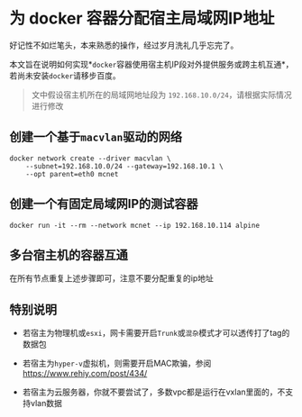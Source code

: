 # 为 docker 容器分配宿主局域网IP地址

[//]: #author (若海)
[//]: #time (2022-12-19 12:00:00)
[//]: #tags (docker)
[//]: #thumb (https://www.rehiy.com/usr/uploads/thumb/1.jpg)

好记性不如烂笔头，本来熟悉的操作，经过岁月洗礼几乎忘完了。

本文旨在说明如何实现*`docker`容器使用宿主机IP段对外提供服务或跨主机互通*，若尚未安装`docker`请移步百度。

> 文中假设宿主机所在的局域网地址段为 `192.168.10.0/24`，请根据实际情况进行修改

## 创建一个基于`macvlan`驱动的网络

```shell
docker network create --driver macvlan \
    --subnet=192.168.10.0/24 --gateway=192.168.10.1 \
    --opt parent=eth0 mcnet
```

## 创建一个有固定局域网IP的测试容器

```shell
docker run -it --rm --network mcnet --ip 192.168.10.114 alpine
```

## 多台宿主机的容器互通

在所有节点重复上述步骤即可，注意不要分配重复的ip地址

## 特别说明

- 若宿主为物理机或`esxi`，网卡需要开启`Trunk`或`混杂`模式才可以透传打了tag的数据包

- 若宿主为`hyper-v`虚拟机，则需要开启MAC欺骗，参阅 https://www.rehiy.com/post/434/

- 若宿主为云服务器，你就不要尝试了，多数vpc都是运行在vxlan里面的，不支持vlan数据
